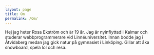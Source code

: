 ```yaml
---
layout: page
title: Om
permalink: /Om/
---
```

Hej jag heter Rosa Ekström och är 19 år. Jag är nyinflyttad i Kalmar och studerar webbprogrammerare vid Linnéuniversitet. 
Innan bodde jag i Åtvidaberg medan jag gick natur på gymnasiet i Linköping. 
Gillar att åka snowboard, spela lol och resa.
